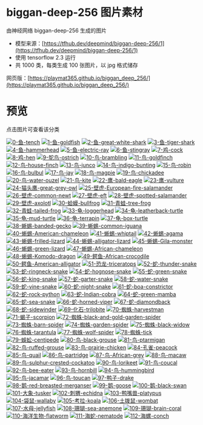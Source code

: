 # biggan-deep-256 图片素材

由神经网络 biggan-deep-256 生成的图片

* 模型来源：[https://tfhub.dev/deepmind/biggan-deep-256/1](https://tfhub.dev/deepmind/biggan-deep-256/1)
* 使用 tensorflow 2.3 运行
* 共 1000 类，每类生成 100 张图片，以 jpg 格式储存

网页版：[https://playmat365.github.io/biggan_deep_256/](https://playmat365.github.io/biggan_deep_256/)

# 预览

点击图片可查看该分类

[![0-鱼-tench](0_鱼_tench/0.jpg)](0_鱼_tench) [![1-鱼-goldfish](1_鱼_goldfish/0.jpg)](1_鱼_goldfish) [![2-鱼-great-white-shark](2_鱼_great_white_shark/0.jpg)](2_鱼_great_white_shark) [![3-鱼-tiger-shark](3_鱼_tiger_shark/0.jpg)](3_鱼_tiger_shark) [![4-鱼-hammerhead](4_鱼_hammerhead/0.jpg)](4_鱼_hammerhead) [![5-鱼-electric-ray](5_鱼_electric_ray/0.jpg)](5_鱼_electric_ray) [![6-鱼-stingray](6_鱼_stingray/0.jpg)](6_鱼_stingray) [![7-鸡-cock](7_鸡_cock/0.jpg)](7_鸡_cock) [![8-鸡-hen](8_鸡_hen/0.jpg)](8_鸡_hen) [![9-鸵鸟-ostrich](9_鸵鸟_ostrich/0.jpg)](9_鸵鸟_ostrich) [![10-鸟-brambling](10_鸟_brambling/0.jpg)](10_鸟_brambling) [![11-鸟-goldfinch](11_鸟_goldfinch/0.jpg)](11_鸟_goldfinch) [![12-鸟-house-finch](12_鸟_house_finch/0.jpg)](12_鸟_house_finch) [![13-鸟-junco](13_鸟_junco/0.jpg)](13_鸟_junco) [![14-鸟-indigo-bunting](14_鸟_indigo_bunting/0.jpg)](14_鸟_indigo_bunting) [![15-鸟-robin](15_鸟_robin/0.jpg)](15_鸟_robin) [![16-鸟-bulbul](16_鸟_bulbul/0.jpg)](16_鸟_bulbul) [![17-鸟-jay](17_鸟_jay/0.jpg)](17_鸟_jay) [![18-鸟-magpie](18_鸟_magpie/0.jpg)](18_鸟_magpie) [![19-鸟-chickadee](19_鸟_chickadee/0.jpg)](19_鸟_chickadee) [![20-鸟-water-ouzel](20_鸟_water_ouzel/0.jpg)](20_鸟_water_ouzel) [![21-鸟-kite](21_鸟_kite/0.jpg)](21_鸟_kite) [![22-鹰-bald-eagle](22_鹰_bald_eagle/0.jpg)](22_鹰_bald_eagle) [![23-鹰-vulture](23_鹰_vulture/0.jpg)](23_鹰_vulture) [![24-猫头鹰-great-grey-owl](24_猫头鹰_great_grey_owl/0.jpg)](24_猫头鹰_great_grey_owl) [![25-壁虎-European-fire-salamander](25_壁虎_European_fire_salamander/0.jpg)](25_壁虎_European_fire_salamander) [![26-壁虎-common-newt](26_壁虎_common_newt/0.jpg)](26_壁虎_common_newt) [![27-壁虎-eft](27_壁虎_eft/0.jpg)](27_壁虎_eft) [![28-壁虎-spotted-salamander](28_壁虎_spotted_salamander/0.jpg)](28_壁虎_spotted_salamander) [![29-壁虎-axolotl](29_壁虎_axolotl/0.jpg)](29_壁虎_axolotl) [![30-蛤蟆-bullfrog](30_蛤蟆_bullfrog/0.jpg)](30_蛤蟆_bullfrog) [![31-青蛙-tree-frog](31_青蛙_tree_frog/0.jpg)](31_青蛙_tree_frog) [![32-青蛙-tailed-frog](32_青蛙_tailed_frog/0.jpg)](32_青蛙_tailed_frog) [![33-龟-loggerhead](33_龟_loggerhead/0.jpg)](33_龟_loggerhead) [![34-龟-leatherback-turtle](34_龟_leatherback_turtle/0.jpg)](34_龟_leatherback_turtle) [![35-龟-mud-turtle](35_龟_mud_turtle/0.jpg)](35_龟_mud_turtle) [![36-龟-terrapin](36_龟_terrapin/0.jpg)](36_龟_terrapin) [![37-龟-box-turtle](37_龟_box_turtle/0.jpg)](37_龟_box_turtle) [![38-蜥蜴-banded-gecko](38_蜥蜴_banded_gecko/0.jpg)](38_蜥蜴_banded_gecko) [![39-蜥蜴-common-iguana](39_蜥蜴_common_iguana/0.jpg)](39_蜥蜴_common_iguana) [![40-蜥蜴-American-chameleon](40_蜥蜴_American_chameleon/0.jpg)](40_蜥蜴_American_chameleon) [![41-蜥蜴-whiptail](41_蜥蜴_whiptail/0.jpg)](41_蜥蜴_whiptail) [![42-蜥蜴-agama](42_蜥蜴_agama/0.jpg)](42_蜥蜴_agama) [![43-蜥蜴-frilled-lizard](43_蜥蜴_frilled_lizard/0.jpg)](43_蜥蜴_frilled_lizard) [![44-蜥蜴-alligator-lizard](44_蜥蜴_alligator_lizard/0.jpg)](44_蜥蜴_alligator_lizard) [![45-蜥蜴-Gila-monster](45_蜥蜴_Gila_monster/0.jpg)](45_蜥蜴_Gila_monster) [![46-蜥蜴-green-lizard](46_蜥蜴_green_lizard/0.jpg)](46_蜥蜴_green_lizard) [![47-蜥蜴-African-chameleon](47_蜥蜴_African_chameleon/0.jpg)](47_蜥蜴_African_chameleon) [![48-蜥蜴-Komodo-dragon](48_蜥蜴_Komodo_dragon/0.jpg)](48_蜥蜴_Komodo_dragon) [![49-鳄鱼-African-crocodile](49_鳄鱼_African_crocodile/0.jpg)](49_鳄鱼_African_crocodile) [![50-鳄鱼-American-alligator](50_鳄鱼_American_alligator/0.jpg)](50_鳄鱼_American_alligator) [![51-恐龙-triceratops](51_恐龙_triceratops/0.jpg)](51_恐龙_triceratops) [![52-蛇-thunder-snake](52_蛇_thunder_snake/0.jpg)](52_蛇_thunder_snake) [![53-蛇-ringneck-snake](53_蛇_ringneck_snake/0.jpg)](53_蛇_ringneck_snake) [![54-蛇-hognose-snake](54_蛇_hognose_snake/0.jpg)](54_蛇_hognose_snake) [![55-蛇-green-snake](55_蛇_green_snake/0.jpg)](55_蛇_green_snake) [![56-蛇-king-snake](56_蛇_king_snake/0.jpg)](56_蛇_king_snake) [![57-蛇-garter-snake](57_蛇_garter_snake/0.jpg)](57_蛇_garter_snake) [![58-蛇-water-snake](58_蛇_water_snake/0.jpg)](58_蛇_water_snake) [![59-蛇-vine-snake](59_蛇_vine_snake/0.jpg)](59_蛇_vine_snake) [![60-蛇-night-snake](60_蛇_night_snake/0.jpg)](60_蛇_night_snake) [![61-蛇-boa-constrictor](61_蛇_boa_constrictor/0.jpg)](61_蛇_boa_constrictor) [![62-蛇-rock-python](62_蛇_rock_python/0.jpg)](62_蛇_rock_python) [![63-蛇-Indian-cobra](63_蛇_Indian_cobra/0.jpg)](63_蛇_Indian_cobra) [![64-蛇-green-mamba](64_蛇_green_mamba/0.jpg)](64_蛇_green_mamba) [![65-蛇-sea-snake](65_蛇_sea_snake/0.jpg)](65_蛇_sea_snake) [![66-蛇-horned-viper](66_蛇_horned_viper/0.jpg)](66_蛇_horned_viper) [![67-蛇-diamondback](67_蛇_diamondback/0.jpg)](67_蛇_diamondback) [![68-蛇-sidewinder](68_蛇_sidewinder/0.jpg)](68_蛇_sidewinder) [![69-化石-trilobite](69_化石_trilobite/0.jpg)](69_化石_trilobite) [![70-蜘蛛-harvestman](70_蜘蛛_harvestman/0.jpg)](70_蜘蛛_harvestman) [![71-蝎子-scorpion](71_蝎子_scorpion/0.jpg)](71_蝎子_scorpion) [![72-蜘蛛-black-and-gold-garden-spider](72_蜘蛛_black_and_gold_garden_spider/0.jpg)](72_蜘蛛_black_and_gold_garden_spider) [![73-蜘蛛-barn-spider](73_蜘蛛_barn_spider/0.jpg)](73_蜘蛛_barn_spider) [![74-蜘蛛-garden-spider](74_蜘蛛_garden_spider/0.jpg)](74_蜘蛛_garden_spider) [![75-蜘蛛-black-widow](75_蜘蛛_black_widow/0.jpg)](75_蜘蛛_black_widow) [![76-蜘蛛-tarantula](76_蜘蛛_tarantula/0.jpg)](76_蜘蛛_tarantula) [![77-蜘蛛-wolf-spider](77_蜘蛛_wolf_spider/0.jpg)](77_蜘蛛_wolf_spider) [![78-蜘蛛-tick](78_蜘蛛_tick/0.jpg)](78_蜘蛛_tick) [![79-蜈蚣-centipede](79_蜈蚣_centipede/0.jpg)](79_蜈蚣_centipede) [![80-鸟-black-grouse](80_鸟_black_grouse/0.jpg)](80_鸟_black_grouse) [![81-鸟-ptarmigan](81_鸟_ptarmigan/0.jpg)](81_鸟_ptarmigan) [![82-鸟-ruffed-grouse](82_鸟_ruffed_grouse/0.jpg)](82_鸟_ruffed_grouse) [![83-鸟-prairie-chicken](83_鸟_prairie_chicken/0.jpg)](83_鸟_prairie_chicken) [![84-孔雀-peacock](84_孔雀_peacock/0.jpg)](84_孔雀_peacock) [![85-鸟-quail](85_鸟_quail/0.jpg)](85_鸟_quail) [![86-鸟-partridge](86_鸟_partridge/0.jpg)](86_鸟_partridge) [![87-鸟-African-grey](87_鸟_African_grey/0.jpg)](87_鸟_African_grey) [![88-鸟-macaw](88_鸟_macaw/0.jpg)](88_鸟_macaw) [![89-鸟-sulphur-crested-cockatoo](89_鸟_sulphur-crested_cockatoo/0.jpg)](89_鸟_sulphur-crested_cockatoo) [![90-鸟-lorikeet](90_鸟_lorikeet/0.jpg)](90_鸟_lorikeet) [![91-鸟-coucal](91_鸟_coucal/0.jpg)](91_鸟_coucal) [![92-鸟-bee-eater](92_鸟_bee_eater/0.jpg)](92_鸟_bee_eater) [![93-鸟-hornbill](93_鸟_hornbill/0.jpg)](93_鸟_hornbill) [![94-鸟-hummingbird](94_鸟_hummingbird/0.jpg)](94_鸟_hummingbird) [![95-鸟-jacamar](95_鸟_jacamar/0.jpg)](95_鸟_jacamar) [![96-鸟-toucan](96_鸟_toucan/0.jpg)](96_鸟_toucan) [![97-鸭子-drake](97_鸭子_drake/0.jpg)](97_鸭子_drake) [![98-鹅-red-breasted-merganser](98_鹅_red-breasted_merganser/0.jpg)](98_鹅_red-breasted_merganser) [![99-鹅-goose](99_鹅_goose/0.jpg)](99_鹅_goose) [![100-鹅-black-swan](100_鹅_black_swan/0.jpg)](100_鹅_black_swan) [![101-大象-tusker](101_大象_tusker/0.jpg)](101_大象_tusker) [![102-刺猬-echidna](102_刺猬_echidna/0.jpg)](102_刺猬_echidna) [![103-鸭嘴兽-platypus](103_鸭嘴兽_platypus/0.jpg)](103_鸭嘴兽_platypus) [![104-袋鼠-wallaby](104_袋鼠_wallaby/0.jpg)](104_袋鼠_wallaby) [![105-考拉-koala](105_考拉_koala/0.jpg)](105_考拉_koala) [![106-土拨鼠-wombat](106_土拨鼠_wombat/0.jpg)](106_土拨鼠_wombat) [![107-水母-jellyfish](107_水母_jellyfish/0.jpg)](107_水母_jellyfish) [![108-珊瑚-sea-anemone](108_珊瑚_sea_anemone/0.jpg)](108_珊瑚_sea_anemone) [![109-珊瑚-brain-coral](109_珊瑚_brain_coral/0.jpg)](109_珊瑚_brain_coral) [![110-海洋生物-flatworm](110_海洋生物_flatworm/0.jpg)](110_海洋生物_flatworm) [![111-海蛇-nematode](111_海蛇_nematode/0.jpg)](111_海蛇_nematode) [![112-海螺-conch](112_海螺_conch/0.jpg)](112_海螺_conch)

